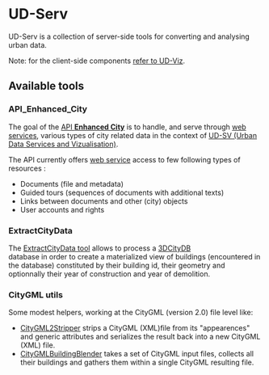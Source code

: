 # UD-Serv

UD-Serv is a collection of server-side tools for converting and analysing urban data.

Note: for the client-side components [refer to UD-Viz](https://github.com/VCityTeam/UD-Viz/).

## Available tools

### API_Enhanced_City
The goal of the 
[API **Enhanced City**](https://github.com/MEPP-team/UD-Serv/blob/master/API_Enhanced_City) 
is to handle, and serve through [web services](https://en.wikipedia.org/wiki/Web_service), 
various types of city related data in the context of 
[UD-SV (Urban Data Services and Vizualisation)](https://github.com/VCityTeam/UD-SV). 

The API currently offers [web service](https://en.wikipedia.org/wiki/Web_service) 
access to few following types of resources :
- Documents (file and metadata)
- Guided tours (sequences of documents with additional texts)
- Links between documents and other (city) objects
- User accounts and rights

### ExtractCityData
The [ExtractCityData tool](ExtractCityData) allows to process a 
[3DCityDB](https://www.3dcitydb.org/3dcitydb/3dcitydbhomepage/)  
database in order to create a materialized view of buildings (encountered in
the database) constituted by their building id, their geometry and optionnally
their year of construction and year of demolition.

### CityGML utils
Some modest helpers, working at the CityGML (version 2.0) file level like: 
 - [CityGML2Stripper](Utils/CityGML2Stripper/) strips a CityGML (XML)file from
   its "appearences" and generic attributes and serializes the result back
   into a new CityGML (XML) file.
 - [CityGMLBuildingBlender](Utils/CityGMLBuildingBlender/) takes a set 
   of CityGML input files, collects all their buildings and gathers them
   within a single CityGML resulting file.
